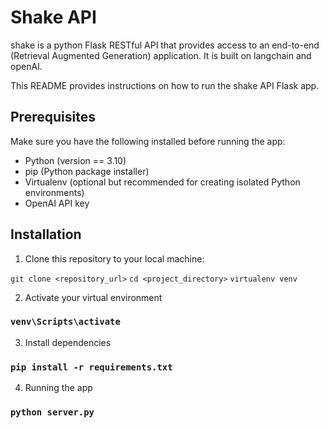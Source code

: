 # Shake API
shake is a python Flask RESTful API that provides access to an end-to-end (Retrieval Augmented Generation) application. It is built on langchain and openAI.

This README provides instructions on how to run the shake API Flask app.

## Prerequisites

Make sure you have the following installed before running the app:

- Python (version == 3.10)
- pip (Python package installer)
- Virtualenv (optional but recommended for creating isolated Python environments)
- OpenAI API key

## Installation

1. Clone this repository to your local machine:

`git clone <repository_url>`
`cd <project_directory>`
`virtualenv venv`

2. Activate your virtual environment
### `venv\Scripts\activate`

3. Install dependencies
### `pip install -r requirements.txt`

4. Running the app
### `python server.py`